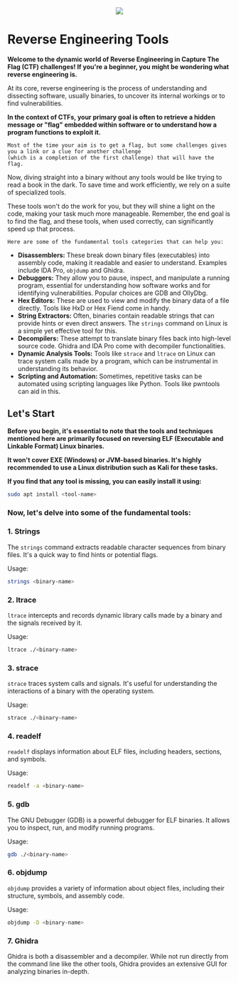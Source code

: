 <div align="center">
<img src="https://hex-rays.com/wp-content/themes/hx2021/dist/img/how-it-works.png">
</div>

# Reverse Engineering Tools

**Welcome to the dynamic world of Reverse Engineering in Capture The Flag (CTF) challenges! If you're a beginner, you might be wondering what reverse engineering is.**

At its core, reverse engineering is the process of understanding and dissecting software, usually binaries, to uncover its internal workings or to find vulnerabilities. 

**In the context of CTFs, your primary goal is often to retrieve a hidden message or "flag" embedded within software or to understand how a program functions to exploit it.**

```
Most of the time your aim is to get a flag, but some challenges gives you a link or a clue for another challenge
(which is a completion of the first challenge) that will have the flag.
```

Now, diving straight into a binary without any tools would be like trying to read a book in the dark. To save time and work efficiently, we rely on a suite of specialized tools. 

These tools won't do the work for you, but they will shine a light on the code, making your task much more manageable. Remember, the end goal is to find the flag, and these tools, when used correctly, can significantly speed up that process.

```
Here are some of the fundamental tools categories that can help you:
```

- **Disassemblers:** These break down binary files (executables) into assembly code, making it readable and easier to understand. Examples include IDA Pro, `objdump` and Ghidra.
- **Debuggers:** They allow you to pause, inspect, and manipulate a running program, essential for understanding how software works and for identifying vulnerabilities. Popular choices are GDB and OllyDbg.
- **Hex Editors:** These are used to view and modify the binary data of a file directly. Tools like HxD or Hex Fiend come in handy.
- **String Extractors:** Often, binaries contain readable strings that can provide hints or even direct answers. The `strings` command on Linux is a simple yet effective tool for this.
- **Decompilers:** These attempt to translate binary files back into high-level source code. Ghidra and IDA Pro come with decompiler functionalities.
- **Dynamic Analysis Tools:** Tools like `strace` and `ltrace` on Linux can trace system calls made by a program, which can be instrumental in understanding its behavior.
- **Scripting and Automation:** Sometimes, repetitive tasks can be automated using scripting languages like Python. Tools like pwntools can aid in this.

## Let's Start

**Before you begin, it's essential to note that the tools and techniques mentioned here are primarily focused on reversing ELF (Executable and Linkable Format) Linux binaries.**

**It won't cover EXE (Windows) or JVM-based binaries. It's highly recommended to use a Linux distribution such as Kali for these tasks.**

**If you find that any tool is missing, you can easily install it using:**

```bash
sudo apt install <tool-name>
```

### Now, let's delve into some of the fundamental tools:

### 1. Strings
The `strings` command extracts readable character sequences from binary files. It's a quick way to find hints or potential flags.

Usage:
```bash
strings <binary-name>
```

### 2. ltrace

`ltrace` intercepts and records dynamic library calls made by a binary and the signals received by it. 

Usage:
```bash
ltrace ./<binary-name>
```

### 3. strace

`strace` traces system calls and signals. It's useful for understanding the interactions of a binary with the operating system.

Usage:
```bash
strace ./<binary-name>
```

### 4. readelf

`readelf` displays information about ELF files, including headers, sections, and symbols.

Usage:
```bash
readelf -a <binary-name>
```

### 5. gdb

The GNU Debugger (GDB) is a powerful debugger for ELF binaries. It allows you to inspect, run, and modify running programs.

Usage:
```bash
gdb ./<binary-name>
```

### 6. objdump

`objdump` provides a variety of information about object files, including their structure, symbols, and assembly code.

Usage:
```bash
objdump -D <binary-name>
```

### 7. Ghidra

Ghidra is both a disassembler and a decompiler. While not run directly from the command line like the other tools, Ghidra provides an extensive GUI for analyzing binaries in-depth.


